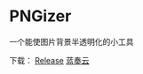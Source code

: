# PNGizer
一个能使图片背景半透明化的小工具

下载： [Release](https://github.com/huanghaozi/PNGizer/releases "Release")  [蓝奏云](https://huanghaozi.lanzous.com/b015o09ch "蓝奏云")